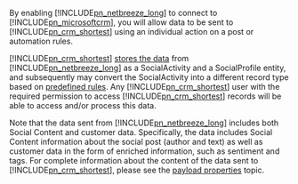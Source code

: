 By enabling [!INCLUDE[pn_netbreeze_long](pn-netbreeze-long.md)] to connect to [!INCLUDE[pn_microsoftcrm](pn-microsoftcrm.md)], you will allow data to be sent to [!INCLUDE[pn_crm_shortest](pn-crm-shortest.md)] using an individual action on a post or automation rules.  
  
 [!INCLUDE[pn_crm_shortest](pn-crm-shortest.md)] [stores the data](https://www.microsoft.com/TrustCenter/Privacy/You-are-in-control-of-your-data) from [!INCLUDE[pn_netbreeze_long](pn-netbreeze-long.md)] as a SocialActivity and a SocialProfile entity, and subsequently may convert the SocialActivity into a different record type based on [predefined rules](http://go.microsoft.com/fwlink/p/?LinkID=624394). Any [!INCLUDE[pn_crm_shortest](pn-crm-shortest.md)] user with the required permission to access [!INCLUDE[pn_crm_shortest](pn-crm-shortest.md)] records will be able to access and/or process this data.  
  
 Note that the data sent from [!INCLUDE[pn_netbreeze_long](pn-netbreeze-long.md)] includes both Social Content and customer data. Specifically, the data includes Social Content information about the social post (author and text) as well as customer data in the form of enriched information, such as sentiment and tags. For complete information about the content of the data sent to [!INCLUDE[pn_crm_shortest](pn-crm-shortest.md)], please see the [payload properties](http://go.microsoft.com/fwlink/p/?LinkID=799094) topic.
